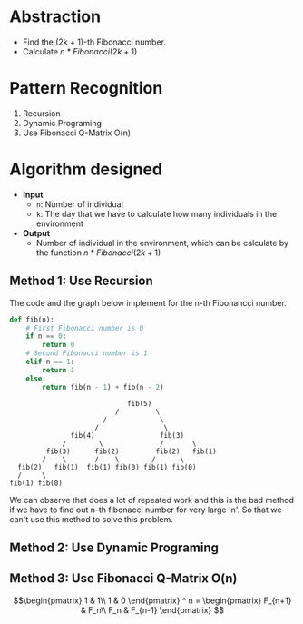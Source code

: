 # Abstraction
- Find the (2k + 1)-th Fibonacci number.
- Calculate $n * Fibonacci(2k + 1)$
# Pattern Recognition
1. Recursion
2. Dynamic Programing
3. Use Fibonacci Q-Matrix O(n)

# Algorithm designed
- **Input**
  - `n`: Number of individual
  - `k`: The day that we have to calculate how many individuals in the environment
- **Output**
  - Number of individual in the environment, which can be calculate by the function $n * Fibonacci(2k + 1)$
## Method 1: Use Recursion
The code and the graph below implement for the n-th Fibonancci number.
```python
def fib(n): 
    # First Fibonacci number is 0 
    if n == 0: 
        return 0
    # Second Fibonacci number is 1 
    elif n == 1: 
        return 1
    else: 
        return fib(n - 1) + fib(n - 2)
```
```
                             fib(5)   
                          /         \
                       /             \
                     /                \
               fib(4)                fib(3)   
             /        \              /       \
         fib(3)      fib(2)         fib(2)   fib(1)
        /    \       /    \        /      \
  fib(2)   fib(1)  fib(1) fib(0) fib(1) fib(0)
  /     \
fib(1) fib(0)
```
We can observe that does a lot of repeated work and this is the bad method if we have to find out n-th fibonacci number for very large 'n'. So that we can't use this method to solve this problem.
## Method 2: Use Dynamic Programing
## Method 3: Use Fibonacci Q-Matrix O(n)
$$\begin{pmatrix}
1 & 1\\
1 & 0
\end{pmatrix} ^ n = 
\begin{pmatrix}
F_{n+1} & F_n\\
F_n & F_{n-1}
\end{pmatrix}
$$